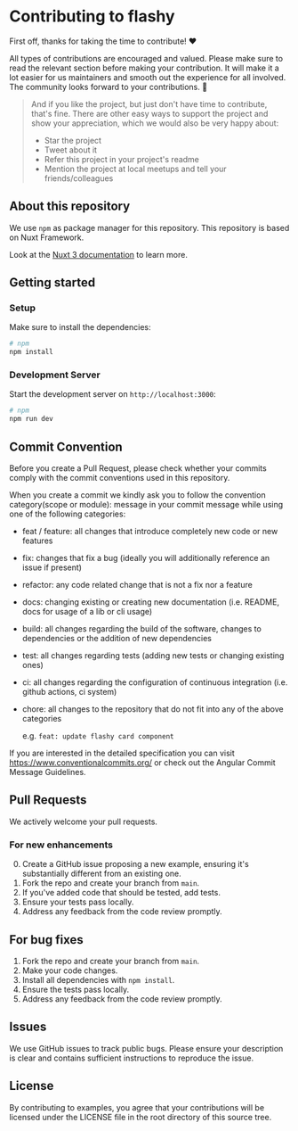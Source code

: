 # Contributing to flashy

First off, thanks for taking the time to contribute! ❤️

All types of contributions are encouraged and valued. Please make sure to read the relevant section before making your contribution. It will make it a lot easier for us maintainers and smooth out the experience for all involved. The community looks forward to your contributions. 🎉

> And if you like the project, but just don't have time to contribute, that's fine. There are other easy ways to support the project and show your appreciation, which we would also be very happy about:
>
> - Star the project
> - Tweet about it
> - Refer this project in your project's readme
> - Mention the project at local meetups and tell your friends/colleagues

## About this repository

We use `npm` as package manager for this repository. This repository is based on Nuxt Framework.

Look at the [Nuxt 3 documentation](https://nuxt.com/docs/getting-started/introduction) to learn more.

## Getting started

### Setup

Make sure to install the dependencies:

```bash
# npm
npm install
```

### Development Server

Start the development server on `http://localhost:3000`:

```bash
# npm
npm run dev
```

## Commit Convention

Before you create a Pull Request, please check whether your commits comply with the commit conventions used in this repository.

When you create a commit we kindly ask you to follow the convention category(scope or module): message in your commit message while using one of the following categories:

- feat / feature: all changes that introduce completely new code or new features

- fix: changes that fix a bug (ideally you will additionally reference an issue if present)

- refactor: any code related change that is not a fix nor a feature

- docs: changing existing or creating new documentation (i.e. README, docs for usage of a lib or cli usage)

- build: all changes regarding the build of the software, changes to dependencies or the addition of new dependencies

- test: all changes regarding tests (adding new tests or changing existing ones)

- ci: all changes regarding the configuration of continuous integration (i.e. github actions, ci system)

- chore: all changes to the repository that do not fit into any of the above categories

  e.g. `feat: update flashy card component`

If you are interested in the detailed specification you can visit https://www.conventionalcommits.org/ or check out the Angular Commit Message Guidelines.

## Pull Requests

We actively welcome your pull requests.

### For new enhancements

0. Create a GitHub issue proposing a new example, ensuring it's substantially different from an existing one.
1. Fork the repo and create your branch from `main`.
2. If you've added code that should be tested, add tests.
3. Ensure your tests pass locally.
4. Address any feedback from the code review promptly.

## For bug fixes

1. Fork the repo and create your branch from `main`.
2. Make your code changes.
3. Install all dependencies with `npm install`.
4. Ensure the tests pass locally.
5. Address any feedback from the code review promptly.

## Issues

We use GitHub issues to track public bugs. Please ensure your description is clear and contains sufficient instructions to reproduce the issue.

## License

By contributing to examples, you agree that your contributions will be licensed under the LICENSE file in the root directory of this source tree.
